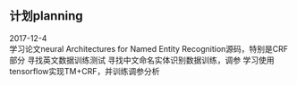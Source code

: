 计划planning
-------------
2017-12-4   
 学习论文neural Architectures for Named Entity Recognition源码，特别是CRF部分
 寻找英文数据训练测试
 寻找中文命名实体识别数据训练，调参
 学习使用tensorflow实现TM+CRF，并训练调参分析
